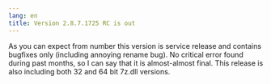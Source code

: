 ```yaml
---
lang: en
title: Version 2.8.7.1725 RC is out
---
```

As you can expect from number this version is service release and contains bugfixes only (including annoying rename bug). No critical error found during past months, so I can say that it is almost-almost final. This release is also including both 32 and 64 bit 7z.dll versions.
